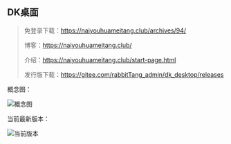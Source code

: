 ## DK桌面
> 免登录下载：https://naiyouhuameitang.club/archives/94/
>
> 博客：https://naiyouhuameitang.club/
>
> 介绍：https://naiyouhuameitang.club/start-page.html
>
> 发行版下载：https://gitee.com/rabbitTang_admin/dk_desktop/releases

概念图：

![概念图](https://images.gitee.com/uploads/images/2019/1225/193135_ea6ec4a5_5236363.png "概念图.png")

当前最新版本：

![当前版本](https://images.gitee.com/uploads/images/2019/1225/193153_8dcad896_5236363.png "0.5alpha测试图.png")